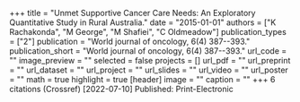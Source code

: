 +++
title = "Unmet Supportive Cancer Care Needs: An Exploratory Quantitative Study in Rural Australia."
date = "2015-01-01"
authors = ["K Rachakonda", "M George", "M Shafiei", "C Oldmeadow"]
publication_types = ["2"]
publication = "World journal of oncology, 6(4) 387--393."
publication_short = "World journal of oncology, 6(4) 387--393."
url_code = ""
image_preview = ""
selected = false
projects = []
url_pdf = ""
url_preprint = ""
url_dataset = ""
url_project = ""
url_slides = ""
url_video = ""
url_poster = ""
math = true
highlight = true
[header]
image = ""
caption = ""
+++
6 citations (Crossref) [2022-07-10] Published: Print-Electronic

